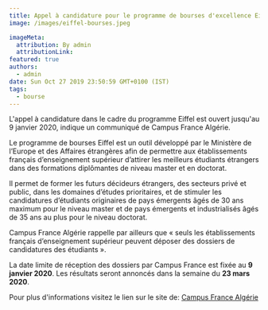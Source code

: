 ```yaml
---
title: Appel à candidature pour le programme de bourses d'excellence Eiffel -campagne 2020-.
image: /images/eiffel-bourses.jpeg

imageMeta:
  attribution: By admin
  attributionLink:
featured: true
authors:
  - admin
date: Sun Oct 27 2019 23:50:59 GMT+0100 (IST)
tags:
  - bourse
---
```

L'appel à candidature dans le cadre du programme Eiffel est ouvert jusqu'au 9 janvier 2020, indique un communiqué de Campus France Algérie.

Le programme de bourses Eiffel est un outil développé par le Ministère de l’Europe et des Affaires étrangères afin de permettre aux établissements français d’enseignement supérieur d’attirer les meilleurs étudiants étrangers dans des formations diplômantes de niveau master et en doctorat.

Il permet de former les futurs décideurs étrangers, des secteurs privé et public, dans les domaines d’études prioritaires, et de stimuler les candidatures d’étudiants originaires de pays émergents âgés de 30 ans maximum pour le niveau master et de pays émergents et industrialisés âgés de 35 ans au plus pour le niveau doctorat.

Campus France Algérie rappelle par ailleurs que « seuls les établissements français d’enseignement supérieur peuvent déposer des dossiers de candidatures des étudiants ».

La date limite de réception des dossiers par Campus France est fixée au **9 janvier 2020**. Les résultats seront annoncés dans la semaine du **23 mars 2020**.

Pour plus d'informations visitez le lien sur le site de: [Campus France Algérie](https://www.algerie.campusfrance.org/le-programme-de-bourses-d-excellence-eiffel)
